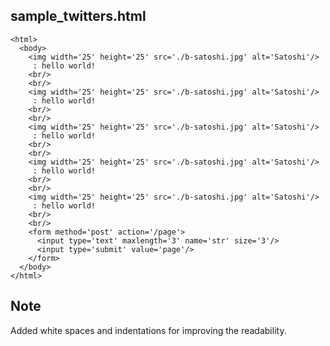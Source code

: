 sample_twitters.html
--------------------

	<html>
	  <body>
	    <img width='25' height='25' src='./b-satoshi.jpg' alt='Satoshi'/>
	     : hello world!
	    <br/>
	    <br/>
	    <img width='25' height='25' src='./b-satoshi.jpg' alt='Satoshi'/>
	     : hello world!
	    <br/>
	    <br/>
	    <img width='25' height='25' src='./b-satoshi.jpg' alt='Satoshi'/>
	     : hello world!
	    <br/>
	    <br/>
	    <img width='25' height='25' src='./b-satoshi.jpg' alt='Satoshi'/>
	     : hello world!
	    <br/>
	    <br/>
	    <img width='25' height='25' src='./b-satoshi.jpg' alt='Satoshi'/>
	     : hello world!
	    <br/>
	    <br/>
	    <form method='post' action='/page'>
	      <input type='text' maxlength='3' name='str' size='3'/>
	      <input type='submit' value='page'/>
	    </form>
	  </body>
	</html>
	

Note
----
Added white spaces and indentations for improving the readability.

